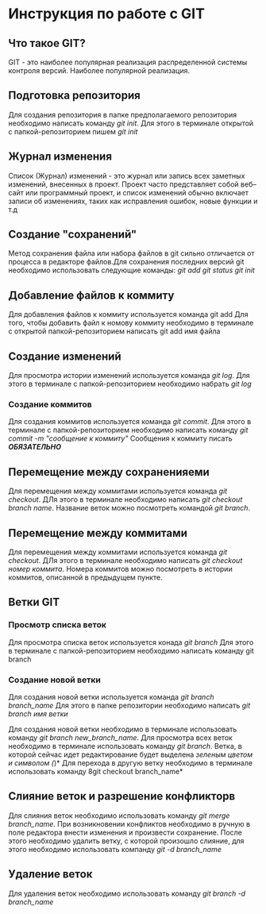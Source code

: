 # Инструкция по работе с GIT
## Что такое GIT?
GIT - это наиболее популярная реализация распределенной системы контроля версий.
Наиболее популярной реализация.
## Подготовка репозитория
Для создания репозитория в папке предполагаемого репозитория необходимо написать команду *git init*.
Для этого в терминале открытой с папкой-репозиторием пишем *git init*
## Журнал изменения
Список (Журнал) изменений - это журнал или запись всех заметных изменений, внесенных в проект. Проект часто представляет собой веб–сайт или программный проект, и список изменений обычно включает записи об изменениях, таких как исправления ошибок, новые функции и т.д
## Создание "сохранений"
Метод сохранения файла или набора файлов в git сильно отличается от процесса в редакторе файлов.Для сохранения последних версий git необходимо использовать следующие команды:
*git add*
*git status*
*git init*
## Добавление файлов к коммиту
Для добавления файлов к коммиту используется команда git add
Для того, чтобы добавить файл к номову коммиту необходимо в терминале с открытой папкой-репозиторием написать git add имя файла 
## Создание изменений
Для просмотра истории изменений используется команда *git log*.
Для этого в терминале с папкой-репозиторием необходимо набрать *git log*
### Создание коммитов 
Для создания коммитов используется команда *git commit*.
Для этого  в терминале с папкой-репозиторием необходимо написать команду *git commit -m "сообщение к коммиту"*
Сообщения к коммиту писать ***ОБЯЗАТЕЛЬНО***
## Перемещение между сохраненияеми 
Для перемещения между коммитами используется команда *git checkout*.
ДЛя этого в терминале необходимо написать *git checkout branch name*.
Название веток можно посмотреть командой *git branch*.
## Перемещение между коммитами
Для перемещения между коммитами используется команда *git checkout*.
ДЛя этого в терминале необходимо написать *git checkout номер коммита*.
Номера коммитов можно посмотреть в истории коммитов, описанной в предыдущем пункте.
## Ветки GIT

### Просмотр списка веток
Для просмотра списка веток используется конада *git branch*
Для этого в терминале с папкой-репозиторием необходимо написать команду git branch

### Создание новой ветки

Для создания новой ветки используется команда *git branch branch_name*
Для этого в папке репозитории необходимо написать *git branch имя ветки*

Для создания новой ветки необходимо в терминале использовать команду *git branch new_branch_name*.
Для просмотра всех веток необходимо в терминале использовать команду *git branch*. Ветка, в которой сейчас идет редактирование будет выделена *зеленым цветом и символом (*)*
Для перехода в другую ветку необходимо в терминале использовать команду 8git checkout branch_name*
## Слияние веток и разрешение конфликторв
Для слияния веток необходимо использовать команду *git merge branch_name*.
При возникновении конфликтов необходимо в ручную в поле редактора внести изменения и произвести сохранение. После этого необходимо удалить ветку, с которой произошло слияние, для этого необходимо использовать компанду *git -d branch_name*
## Удаление веток
Для удаления веток необходимо использовать команду *git branch -d branch_name*
